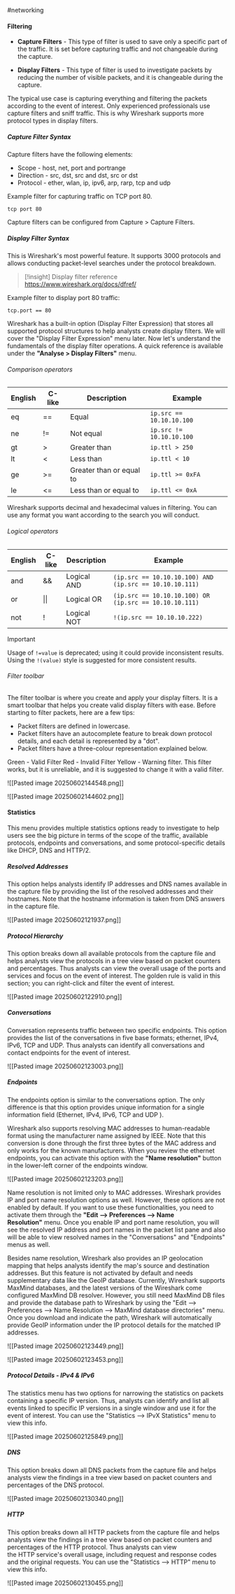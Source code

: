 #networking 

#### <span class="purple-highlight-light">Filtering</span>

* **Capture Filters** - This type of filter is used to save only a specific part of the traffic. It is set before capturing traffic and not changeable during the capture.

* **Display Filters** - This type of filter is used to investigate packets by reducing the number of visible packets, and it is changeable during the capture.

The typical use case is capturing everything and filtering the packets according to the event of interest. Only experienced professionals use capture filters and sniff traffic. This is why Wireshark supports more protocol types in display filters.

##### <span class="purple-highlight-light">Capture Filter Syntax</span>

Capture filters have the following elements:
* Scope - host, net, port and portrange
* Direction - src, dst, src and dst, src or dst
* Protocol - ether, wlan, ip, ipv6, arp, rarp, tcp and udp

Example filter for capturing traffic on TCP port 80.
```
tcp port 80
```

Capture filters can be configured from Capture > Capture Filters.

##### <span class="purple-highlight-light">Display Filter Syntax</span>

This is Wireshark's most powerful feature. It supports 3000 protocols and allows conducting packet-level searches under the protocol breakdown.

>[!insight] Display filter reference
>https://www.wireshark.org/docs/dfref/

Example filter to display port 80 traffic:
```
tcp.port == 80
```

Wireshark has a built-in option (Display Filter Expression) that stores all supported protocol structures to help analysts create display filters. We will cover the "Display Filter Expression" menu later. Now let's understand the fundamentals of the display filter operations. A quick reference is available under the **"Analyse > Display Filters"** menu.

###### <span class="purple-highlight-light">Comparison operators</span>

| English | C-like | Description              | Example                      |
| ------- | ------ | ------------------------ | ---------------------------- |
| eq      | ==     | Equal                    | ```ip.src == 10.10.10.100``` |
| ne      | !=     | Not equal                | ```ip.src != 10.10.10.100``` |
| gt      | >      | Greater than             | ```ip.ttl > 250```           |
| lt      | <      | Less than                | ```ip.ttl < 10```            |
| ge      | >=     | Greater than or equal to | ```ip.ttl >= 0xFA```         |
| le      | <=     | Less than or equal to    | ```ip.ttl <= 0xA```          |
Wireshark supports decimal and hexadecimal values in filtering. You can use any format you want according to the search you will conduct.

###### <span class="purple-highlight-light">Logical operators</span>

| English | C-like | Description | Example                                                     |
| ------- | ------ | ----------- | ----------------------------------------------------------- |
| and     | &&     | Logical AND | ```(ip.src == 10.10.10.100) AND (ip.src == 10.10.10.111)``` |
| or      | \|\|   | Logical OR  | ```(ip.src == 10.10.10.100) OR (ip.src == 10.10.10.111)```  |
| not     | !      | Logical NOT | ```!(ip.src == 10.10.10.222)```                             |
>[!important]
>Usage of `!=value` is deprecated; using it could provide inconsistent results. Using the `!(value)` style is suggested for more consistent results.

###### <span class="purple-highlight-light">Filter toolbar</span>

The filter toolbar is where you create and apply your display filters. It is a smart toolbar that helps you create valid display filters with ease. Before starting to filter packets, here are a few tips:  

- Packet filters are defined in lowercase.
- Packet filters have an autocomplete feature to break down protocol details, and each detail is represented by a "dot".
- Packet filters have a three-colour representation explained below.

<span class="green-bgrnd">Green</spann> - Valid Filter
<span class="red-bgrnd">Red</spann> - Invalid Filter
<span class="yellow-bgrnd">Yellow</spann> - Warning filter. This filter works, but it is unreliable, and it is suggested to change it with a valid filter.

![[Pasted image 20250602144548.png]]

![[Pasted image 20250602144602.png]]

#### <span class="purple-highlight-light">Statistics</span>

This menu provides multiple statistics options ready to investigate to help users see the big picture in terms of the scope of the traffic, available protocols, endpoints and conversations, and some protocol-specific details like DHCP, DNS and HTTP/2.

##### <span class="purple-highlight-light">Resolved Addresses</span>

This option helps analysts identify IP addresses and DNS names available in the capture file by providing the list of the resolved addresses and their hostnames. Note that the hostname information is taken from DNS answers in the capture file.

![[Pasted image 20250602121937.png]]

##### <span class="purple-highlight-light">Protocol Hierarchy</span>

This option breaks down all available protocols from the capture file and helps analysts view the protocols in a tree view based on packet counters and percentages. Thus analysts can view the overall usage of the ports and services and focus on the event of interest. The golden rule is valid in this section; you can right-click and filter the event of interest.

![[Pasted image 20250602122910.png]]

##### <span class="purple-highlight-light">Conversations</span>

Conversation represents traffic between two specific endpoints. This option provides the list of the conversations in five base formats; ethernet, IPv4, IPv6, TCP and UDP. Thus analysts can identify all conversations and contact endpoints for the event of interest.

![[Pasted image 20250602123003.png]]

##### <span class="purple-highlight-light">Endpoints</span>

The endpoints option is similar to the conversations option. The only difference is that this option provides unique information for a single information field (Ethernet, IPv4, IPv6, TCP and UDP ).

Wireshark also supports resolving MAC addresses to human-readable format using the manufacturer name assigned by IEEE. Note that this conversion is done through the first three bytes of the MAC address and only works for the known manufacturers. When you review the ethernet endpoints, you can activate this option with the **"Name resolution"** button in the lower-left corner of the endpoints window.

![[Pasted image 20250602123203.png]]

Name resolution is not limited only to MAC addresses. Wireshark provides IP and port name resolution options as well. However, these options are not enabled by default. If you want to use these functionalities, you need to activate them through the **"Edit --> Preferences --> Name Resolution"** menu. Once you enable IP and port name resolution, you will see the resolved IP address and port names in the packet list pane and also will be able to view resolved names in the "Conversations" and "Endpoints" menus as well.

Besides name resolution, Wireshark also provides an IP geolocation mapping that helps analysts identify the map's source and destination addresses. But this feature is not activated by default and needs supplementary data like the GeoIP database. Currently, Wireshark supports MaxMind databases, and the latest versions of the Wireshark come configured MaxMind DB resolver. However, you still need MaxMind DB files and provide the database path to Wireshark by using the "Edit --> Preferences --> Name Resolution --> MaxMind database directories" menu. Once you download and indicate the path, Wireshark will automatically provide GeoIP information under the IP protocol details for the matched IP addresses.

![[Pasted image 20250602123449.png]]

![[Pasted image 20250602123453.png]]

##### <span class="purple-highlight-light">Protocol Details - IPv4 & IPv6</span>

The statistics menu has two options for narrowing the statistics on packets containing a specific IP version. Thus, analysts can identify and list all events linked to specific IP versions in a single window and use it for the event of interest. You can use the "Statistics --> IPvX Statistics" menu to view this info.

![[Pasted image 20250602125849.png]]

##### <span class="purple-highlight-light">DNS</span>

This option breaks down all DNS packets from the capture file and helps analysts view the findings in a tree view based on packet counters and percentages of the DNS protocol.

![[Pasted image 20250602130340.png]]

##### <span class="purple-highlight-light">HTTP</span>

This option breaks down all HTTP packets from the capture file and helps analysts view the findings in a tree view based on packet counters and percentages of the HTTP protocol. Thus analysts can view the HTTP service's overall usage, including request and response codes and the original requests. You can use the "Statistics --> HTTP" menu to view this info.

![[Pasted image 20250602130455.png]]

